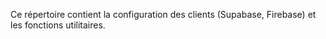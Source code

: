 Ce répertoire contient la configuration des clients (Supabase, Firebase) et les fonctions utilitaires.